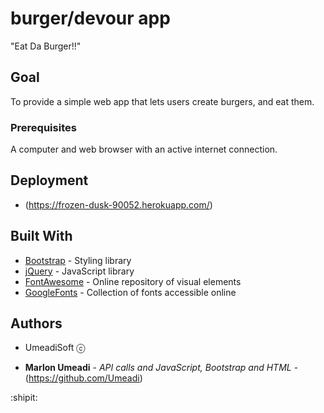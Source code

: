 # burger/devour app


"Eat Da Burger!!"

## Goal

To provide a simple web app that lets users create burgers, and eat them.


### Prerequisites

A computer and web browser with an active internet connection.

## Deployment

* (https://frozen-dusk-90052.herokuapp.com/)

## Built With

* [Bootstrap](https://getbootstrap.com/) - Styling library
* [jQuery](https://jquery.com/) - JavaScript library
* [FontAwesome](https://fontawesome.com/?from=io) - Online repository of visual elements
* [GoogleFonts](https://fonts.google.com/) - Collection of fonts accessible online

## Authors

* UmeadiSoft ⓒ 

* **Marlon Umeadi** - *API calls and JavaScript, Bootstrap and HTML* - (https://github.com/Umeadi)

:shipit:
